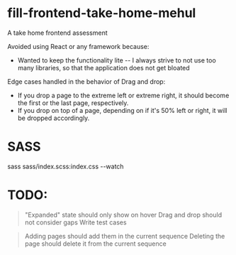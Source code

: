 # fill-frontend-take-home-mehul
A take home frontend assessment


Avoided using React or any framework because:
- Wanted to keep the functionality lite
    -- I always strive to not use too many libraries, so that the application does not get bloated




Edge cases handled in the behavior of Drag and drop:
- If you drop a page to the extreme left or extreme right, it should become the first or the last page, respectively.
- If you drop on top of a page, depending on if it's 50% left or right, it will be dropped accordingly.


# SASS
sass sass/index.scss:index.css --watch





# TODO:

> "Expanded" state should only show on hover
> Drag and drop should not consider gaps
> Write test cases

> Adding pages should add them in the current sequence
> Deleting the page should delete it from the current sequence
